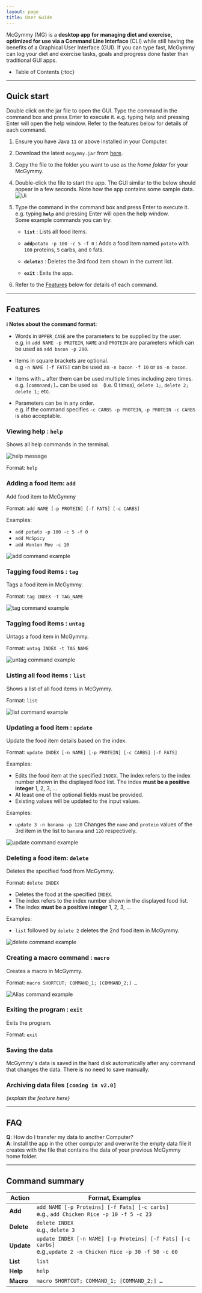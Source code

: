 ```yaml
---
layout: page
title: User Guide
---
```


McGymmy (MG) is a **desktop app for managing diet and exercise, optimized for use via a Command Line Interface** (CLI) while still having the benefits of a Graphical User Interface (GUI). If you can type fast, McGymmy can log your diet and exercise tasks, goals and progress done faster than traditional GUI apps.

* Table of Contents
{:toc}

--------------------------------------------------------------------------------------------------------------------

## Quick start

Double click on the jar file to open the GUI.
Type the command in the command box and press Enter to execute it. e.g. typing help and pressing Enter will open the help window.
Refer to the features below for details of each command.


1. Ensure you have Java `11` or above installed in your Computer.

1. Download the latest `mcgymmy.jar` from [here](https://github.com/AY2021S1-CS2103T-W17-3/tp).

1. Copy the file to the folder you want to use as the _home folder_ for your McGymmy.

1. Double-click the file to start the app. The GUI similar to the below should appear in a few seconds. Note how the app contains some sample data.<br>
   ![Ui](images/Ui.png)

1. Type the command in the command box and press Enter to execute it. e.g. typing **`help`** and pressing Enter will open the help window.<br>
   Some example commands you can try:

   * **`list`** : Lists all food items.

   * **`add`**`potato -p 100 -c 5 -f 0` : Adds a food item named `potato` with `100` proteins, `5` carbs, and `0` fats.

   * **`delete`**`3` : Deletes the 3rd food item shown in the current list.

   * **`exit`** : Exits the app.

1. Refer to the [Features](#features) below for details of each command.

--------------------------------------------------------------------------------------------------------------------

## Features

<div markdown="block" class="alert alert-info">

**:information_source: Notes about the command format:**<br>

* Words in `UPPER_CASE` are the parameters to be supplied by the user.<br>
  e.g. in `add NAME -p PROTEIN`, `NAME` and `PROTEIN` are parameters which can be used as `add bacon -p 200`.

* Items in square brackets are optional.<br>
  e.g `-n NAME [-f FATS]` can be used as `-n bacon -f 10` or as `-n bacon`.

* Items with `…`​ after them can be used multiple times including zero times.<br>
  e.g. `[commnand;]…​` can be used as ` ` (i.e. 0 times), `delete 1;`, `delete 2; delete 1;` etc.

* Parameters can be in any order.<br>
  e.g. if the command specifies `-c CARBS -p PROTEIN`, `-p PROTEIN -c CARBS` is also acceptable.

</div>

### Viewing help : `help`

Shows all help commands in the terminal.

![help message](images/CommandImagesForUG/Help.png)

Format: `help`


### Adding a food item: `add`

Add food item to McGymmy

Format: `add NAME [-p PROTEIN] [-f FATS] [-c CARBS]`

Examples:
* `add potato -p 100 -c 5 -f 0`
* `add McSpicy`
* `add Wonton Mee -c 10`

![add command example](images/CommandImagesForUG/Add.png)

### Tagging food items : `tag`

Tags a food item in McGymmy.

Format: `tag INDEX -t TAG_NAME`

![tag command example]()

### Tagging food items : `untag`

Untags a food item in McGymmy.

Format: `untag INDEX -t TAG_NAME`

![untag command example]()

### Listing all food items : `list`

Shows a list of all food items in McGymmy.

Format: `list`

![list command example]()

### Updating a food item : `update`

Update the food item details based on the index.

Format: `update INDEX [-n NAME] [-p PROTEIN] [-c CARBS] [-f FATS]`

Examples: 

* Edits the food item at the specified `INDEX`. The index refers to the index number shown in the displayed food list. The index **must be a positive integer** 1, 2, 3, …​
* At least one of the optional fields must be provided.
* Existing values will be updated to the input values.

Examples:
*  `update 3 -n banana -p 120` Changes the `name` and `protein` values of the 3rd item in the list to `banana` and `120` respectively.

![update command example](images/CommandImagesForUG/Update.png)

### Deleting a food item: `delete`

Deletes the specified food from McGymmy.

Format: `delete INDEX`

* Deletes the food at the specified `INDEX`.
* The index refers to the index number shown in the displayed food list.
* The index **must be a positive integer** 1, 2, 3, …​

Examples:
* `list` followed by `delete 2` deletes the 2nd food item in McGymmy.

![delete command example](images/CommandImagesForUG/Delete.png)

### Creating a macro command : `macro`

Creates a macro in McGymmy.

Format: `macro SHORTCUT; COMMAND_1; [COMMAND_2;] …​`

![Alias command example](images/CommandImagesForUG/Alias.png)

### Exiting the program : `exit`

Exits the program.

Format: `exit`

### Saving the data

McGymmy's data is saved in the hard disk automatically after any command that changes the data. There is no need to save manually.

### Archiving data files `[coming in v2.0]`

_{explain the feature here}_

--------------------------------------------------------------------------------------------------------------------

## FAQ

**Q**: How do I transfer my data to another Computer?<br>
**A**: Install the app in the other computer and overwrite the empty data file it creates with the file that contains the data of your previous McGymmy home folder.

--------------------------------------------------------------------------------------------------------------------

## Command summary

Action     | Format, Examples
-----------|------------------
**Add**    | `add NAME [-p Proteins] [-f Fats] [-c carbs]` <br> e.g., `add Chicken Rice -p 10 -f 5 -c 23`
**Delete** | `delete INDEX`<br> e.g., `delete 3`
**Update** | `update INDEX [-n NAME] [-p Proteins] [-f Fats] [-c carbs]`<br> e.g.,`update 2 -n Chicken Rice -p 30 -f 50 -c 60`
**List**   | `list`
**Help**   | `help`
**Macro**  | `macro SHORTCUT; COMMAND_1; [COMMAND_2;] …​`
